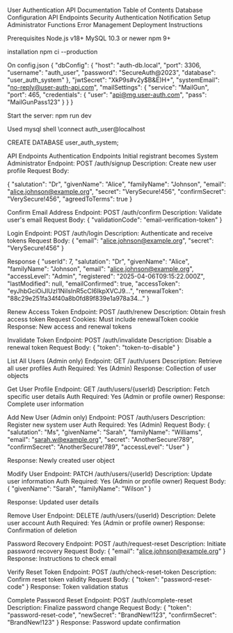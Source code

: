 User Authentication API Documentation
Table of Contents
Database Configuration
API Endpoints
Security Authentication
Notification Setup
Administrator Functions
Error Management
Deployment Instructions

Prerequisites
Node.js v18+
MySQL 10.3 or newer
npm 9+

installation
npm ci --production

On config.json
{
"dbConfig": {
"host": "auth-db.local",
"port": 3306,
"username": "auth_user",
"password": "SecureAuth@2023",
"database": "user_auth_system"
},
"jwtSecret": "XkP9s#v2y$B&E)H+",
"systemEmail": "no-reply@user-auth-api.com",
"mailSettings": {
"service": "MailGun",
"port": 465,
"credentials": {
"user": "api@mg.user-auth.com",
"pass": "MailGunPass123"
}
}
}

Start the server:
npm run dev

Used mysql shell
\connect auth_user@localhost

CREATE DATABASE user_auth_system;

API Endpoints
Authentication Endpoints
Initial registrant becomes System Administrator
Endpoint: POST /auth/signup
Description: Create new user profile
Request Body:

{
"salutation": "Dr",
"givenName": "Alice",
"familyName": "Johnson",
"email": "alice.johnson@example.org",
"secret": "VerySecure!456",
"confirmSecret": "VerySecure!456",
"agreedToTerms": true
}

Confirm Email Address
Endpoint: POST /auth/confirm
Description: Validate user's email
Request Body:
{
"validationCode": "email-verification-token"
}

Login
Endpoint: POST /auth/login
Description: Authenticate and receive tokens
Request Body:
{
"email": "alice.johnson@example.org",
"secret": "VerySecure!456"
}

Response
{
"userId": 7,
"salutation": "Dr",
"givenName": "Alice",
"familyName": "Johnson",
"email": "alice.johnson@example.org",
"accessLevel": "Admin",
"registered": "2025-04-06T09:15:22.000Z",
"lastModified": null,
"emailConfirmed": true,
"accessToken": "eyJhbGciOiJIUzI1NiIsInR5cCI6IkpXVCJ9...",
"renewalToken": "88c29e251fa34f40a8b0fd89f839e1a978a34..."
}

Renew Access Token
Endpoint: POST /auth/renew
Description: Obtain fresh access token
Request Cookies: Must include renewalToken cookie
Response: New access and renewal tokens

Invalidate Token
Endpoint: POST /auth/invalidate
Description: Disable a renewal token
Request Body:
{
"token": "token-to-disable"
}

List All Users (Admin only)
Endpoint: GET /auth/users
Description: Retrieve all user profiles
Auth Required: Yes (Admin)
Response: Collection of user objects

Get User Profile
Endpoint: GET /auth/users/{userId}
Description: Fetch specific user details
Auth Required: Yes (Admin or profile owner)
Response: Complete user information

Add New User (Admin only)
Endpoint: POST /auth/users
Description: Register new system user
Auth Required: Yes (Admin)
Request Body:
{
"salutation": "Ms",
"givenName": "Sarah",
"familyName": "Williams",
"email": "sarah.w@example.org",
"secret": "AnotherSecure!789",
"confirmSecret": "AnotherSecure!789",
"accessLevel": "User"
}

Response: Newly created user object

Modify User
Endpoint: PATCH /auth/users/{userId}
Description: Update user information
Auth Required: Yes (Admin or profile owner)
Request Body:
{
"givenName": "Sarah",
"familyName": "Wilson"
}

Response: Updated user details

Remove User
Endpoint: DELETE /auth/users/{userId}
Description: Delete user account
Auth Required: Yes (Admin or profile owner)
Response: Confirmation of deletion

Password Recovery
Endpoint: POST /auth/request-reset
Description: Initiate password recovery
Request Body:
{
"email": "alice.johnson@example.org"
}
Response: Instructions to check email

Verify Reset Token
Endpoint: POST /auth/check-reset-token
Description: Confirm reset token validity
Request Body:
{
"token": "password-reset-code"
}
Response: Token validation status

Complete Password Reset
Endpoint: POST /auth/complete-reset
Description: Finalize password change
Request Body:
{
"token": "password-reset-code",
"newSecret": "BrandNew!123",
"confirmSecret": "BrandNew!123"
}
Response: Password update confirmation